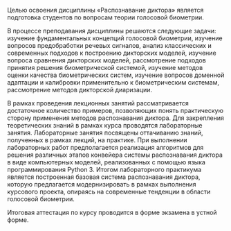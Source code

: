 Целью освоения дисциплины «Распознавание диктора» является подготовка студентов по вопросам теории голосовой биометрии.

В процессе преподавания дисциплины решаются следующие задачи: изучение фундаментальных концепций голосовой биометрии, изучение вопросов предобработки речевых сигналов, анализ классических и современных подходов к построению дикторских моделей, изучение вопроса сравнения дикторских моделей, рассмотрение подходов принятия решения биометрической системой, изучение методов оценки качества биометрических систем, изучение вопросов доменной адаптации и калибровки применительно к биометрическим системам, рассмотрение методов дикторской диаризации.

В рамках проведения лекционных занятий рассматривается достаточное количество примеров, позволяющих понять практическую сторону применения методов распознавания диктора. Для закрепления теоретических знаний в рамках курса проводятся лабораторные занятия. Лабораторные занятия посвящены оттачиванию знаний, полученных в рамках лекций, на практике. При выполнении лабораторных работ предполагается реализация алгоритмов для решения различных этапов конвейера системы распознавания диктора в виде компьютерных моделей, реализованных с помощью языка программирования Python 3. Итогом лабораторного практикума является построенная базовая система распознавания диктора, которую предлагается модернизировать в рамках выполнения курсового проекта, опираясь на современные тенденции в области голосовой биометрии.

Итоговая аттестация по курсу проводится в форме экзамена в устной форме.